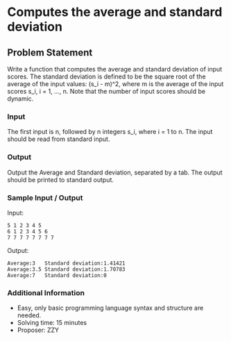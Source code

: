 # Computes the average and standard deviation

## Problem Statement

Write a function that computes the average and standard deviation of input scores. The standard deviation is defined to be the square root of the average of the input values: (s_i - m)^2, where m is the average of the input scores s_i, i = 1, …, n. Note that the number of input scores should be dynamic.

### Input

The first input is n, followed by n integers s_i, where i = 1 to n. The input should be read from standard input.

### Output

Output the Average and Standard deviation, separated by a tab. The output should be printed to standard output.

### Sample Input / Output

Input:
```
5 1 2 3 4 5
6 1 2 3 4 5 6
7 7 7 7 7 7 7 7
```
Output:
```
Average:3	Standard deviation:1.41421
Average:3.5	Standard deviation:1.70783
Average:7	Standard deviation:0
```
### Additional Information
* Easy, only basic programming language syntax and structure are needed.
* Solving time: 15 minutes
* Proposer: ZZY
